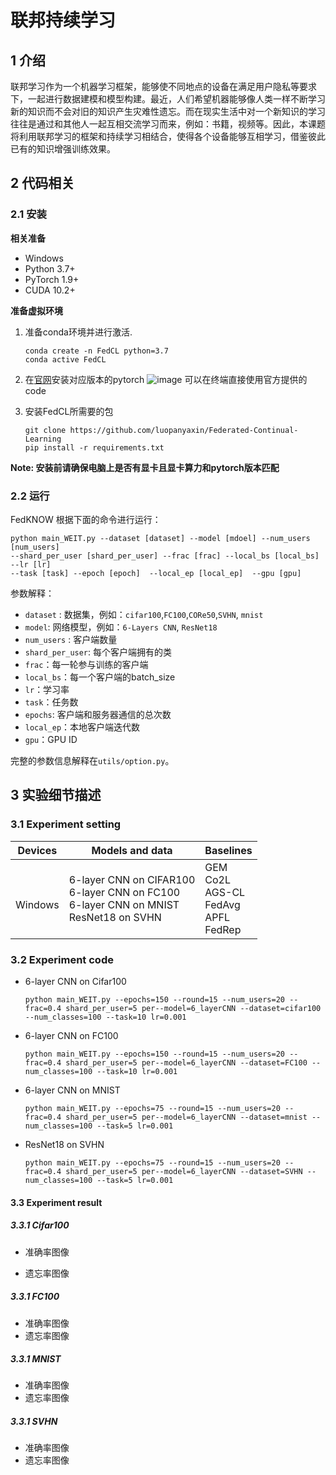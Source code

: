 # 联邦持续学习
## 1 介绍
联邦学习作为一个机器学习框架，能够使不同地点的设备在满足用户隐私等要求下，一起进行数据建模和模型构建。最近，人们希望机器能够像人类一样不断学习新的知识而不会对旧的知识产生灾难性遗忘。而在现实生活中对一个新知识的学习往往是通过和其他人一起互相交流学习而来，例如：书籍，视频等。因此，本课题将利用联邦学习的框架和持续学习相结合，使得各个设备能够互相学习，借鉴彼此已有的知识增强训练效果。
## 2 代码相关
### 2.1 安装
**相关准备**
- Windows 
- Python 3.7+
- PyTorch 1.9+
- CUDA 10.2+ 

**准备虚拟环境**
1. 准备conda环境并进行激活.
	```shell
	conda create -n FedCL python=3.7
	conda active FedCL
	```
2. 在[官网](https://pytorch.org/)安装对应版本的pytorch
![image](https://p3-juejin.byteimg.com/tos-cn-i-k3u1fbpfcp/0452f4e390ca4e7b9e9dce60f9a40c58~tplv-k3u1fbpfcp-zoom-1.image)
可以在终端直接使用官方提供的code
   
3.  安装FedCL所需要的包
	```shell
	git clone https://github.com/luopanyaxin/Federated-Continual-Learning
	pip install -r requirements.txt
	```
 **Note:  安装前请确保电脑上是否有显卡且显卡算力和pytorch版本匹配**
### 2.2 运行
FedKNOW 根据下面的命令进行运行：
```shell
python main_WEIT.py --dataset [dataset] --model [mdoel] --num_users [num_users]  
--shard_per_user [shard_per_user] --frac [frac] --local_bs [local_bs] --lr [lr] 
--task [task] --epoch [epoch]  --local_ep [local_ep]  --gpu [gpu]
```
参数解释：
- `dataset` : 数据集，例如：`cifar100`,`FC100`,`CORe50`,`SVHN`, `mnist`
- `model`: 网络模型，例如：`6-Layers CNN`, `ResNet18`
- `num_users` : 客户端数量
- `shard_per_user`: 每个客户端拥有的类
- `frac`：每一轮参与训练的客户端
- `local_bs`：每一个客户端的batch_size
- `lr`：学习率
- `task`：任务数
- `epochs`: 客户端和服务器通信的总次数
- `local_ep`：本地客户端迭代数
- `gpu`：GPU ID

完整的参数信息解释在`utils/option.py`。
## 3 实验细节描述
### 3.1 Experiment setting
|Devices|Models and data|Baselines|
|--|--|--|
|<br>Windows <br>|6-layer CNN on CIFAR100<br>6-layer CNN on FC100<br>6-layer CNN on MNIST<br>ResNet18 on SVHN|GEM<br>Co2L<br>AGS-CL<br>FedAvg<br>APFL<br>FedRep

### 3.2 Experiment code
- 6-layer CNN on Cifar100
	```shell
	python main_WEIT.py --epochs=150 --round=15 --num_users=20 --frac=0.4 shard_per_user=5 per--model=6_layerCNN --dataset=cifar100 --num_classes=100 --task=10 lr=0.001
	```
- 6-layer CNN on FC100
	```shell
	python main_WEIT.py --epochs=150 --round=15 --num_users=20 --frac=0.4 shard_per_user=5 per--model=6_layerCNN --dataset=FC100 --num_classes=100 --task=10 lr=0.001
	```
- 6-layer CNN on MNIST
	```shell
	python main_WEIT.py --epochs=75 --round=15 --num_users=20 --frac=0.4 shard_per_user=5 per--model=6_layerCNN --dataset=mnist --num_classes=100 --task=5 lr=0.001
	```
- ResNet18 on SVHN
	```shell
	python main_WEIT.py --epochs=75 --round=15 --num_users=20 --frac=0.4 shard_per_user=5 per--model=6_layerCNN --dataset=SVHN --num_classes=100 --task=5 lr=0.001
	```

#### 3.3 Experiment result 
##### 3.3.1 Cifar100
- 准确率图像

- 遗忘率图像
##### 3.3.1 FC100
- 准确率图像
- 遗忘率图像
##### 3.3.1 MNIST
- 准确率图像
- 遗忘率图像
##### 3.3.1 SVHN
- 准确率图像
- 遗忘率图像


